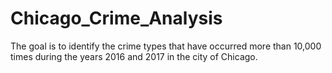 # Chicago_Crime_Analysis
The goal is to identify the crime types that have occurred more than 10,000 times during the years 2016 and 2017 in the city of Chicago. 
